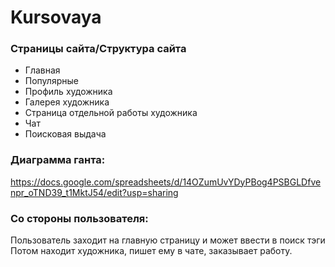 # Kursovaya
### Страницы сайта/Структура сайта
 - Главная
 - Популярные
 - Профиль художника
 - Галерея художника
 - Страница отдельной работы художника
 - Чат
 - Поисковая выдача
### Диаграмма ганта:
https://docs.google.com/spreadsheets/d/14OZumUvYDyPBog4PSBGLDfvenpr_oTND39_t1MktJ54/edit?usp=sharing


### Со стороны пользователя:
Пользователь заходит на главную страницу и может ввести в поиск тэги
Потом находит художника, пишет ему в чате, заказывает работу.
